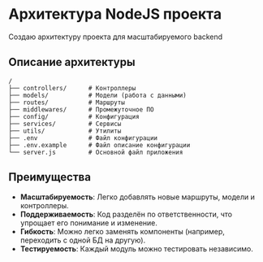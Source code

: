 # Архитектура NodeJS проекта

Создаю архитектуру проекта для масштабируемого backend

## Описание архитектуры

```
/
├── controllers/      # Контроллеры
├── models/           # Модели (работа с данными)
├── routes/           # Маршруты
├── middlewares/      # Промежуточное ПО
├── config/           # Конфигурация
├── services/         # Сервисы
├── utils/            # Утилиты
├── .env              # Файл конфигурации
├── .env.example      # Файл описание конфигурации
└── server.js         # Основной файл приложения
```

## Преимущества

- **Масштабируемость**: Легко добавлять новые маршруты, модели и контроллеры.
- **Поддерживаемость**: Код разделён по ответственности, что упрощает его понимание и изменение.
- **Гибкость**: Можно легко заменять компоненты (например, переходить с одной БД на другую).
- **Тестируемость**: Каждый модуль можно тестировать независимо.
